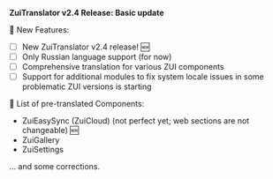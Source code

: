 **ZuiTranslator v2.4 Release: Basic update**

🚀 New Features:
- [ ] New ZuiTranslator v2.4 release! 🆕
- [ ] Only Russian language support (for now)
- [ ] Comprehensive translation for various ZUI components
- [ ] Support for additional modules to fix system locale issues in some problematic ZUI versions is starting 

🎁 List of pre-translated Components:

- ZuiEasySync (ZuiCloud) (not perfect yet; web sections are not changeable) 🆕
- ZuiGallery
- ZuiSettings

... and some corrections.
